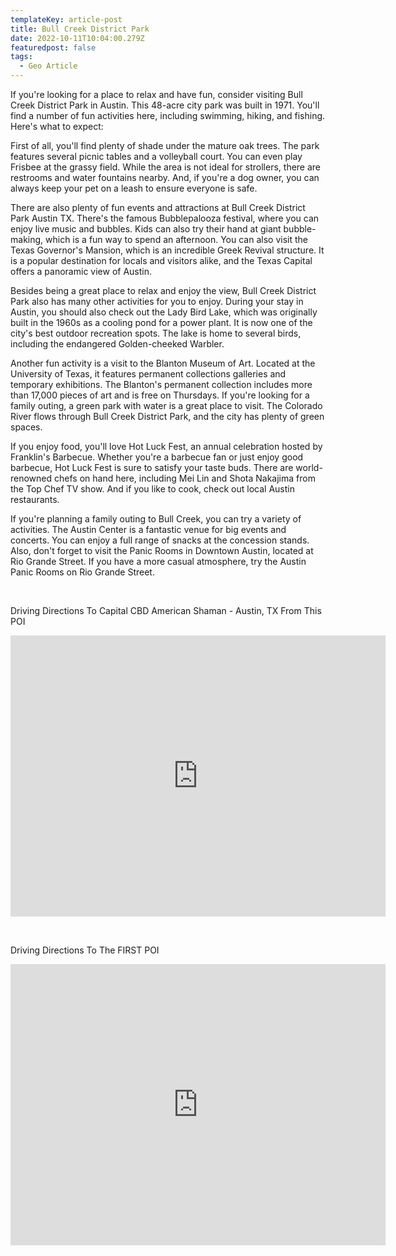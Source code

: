 ```yaml
---
templateKey: article-post
title: Bull Creek District Park
date: 2022-10-11T10:04:00.279Z
featuredpost: false
tags:
  - Geo Article
---
```



If you're looking for a place to relax and have fun, consider visiting Bull Creek District Park in Austin. This 48-acre city park was built in 1971. You'll find a number of fun activities here, including swimming, hiking, and fishing. Here's what to expect:

First of all, you'll find plenty of shade under the mature oak trees. The park features several picnic tables and a volleyball court. You can even play Frisbee at the grassy field. While the area is not ideal for strollers, there are restrooms and water fountains nearby. And, if you're a dog owner, you can always keep your pet on a leash to ensure everyone is safe.

There are also plenty of fun events and attractions at Bull Creek District Park Austin TX. There's the famous Bubblepalooza festival, where you can enjoy live music and bubbles. Kids can also try their hand at giant bubble-making, which is a fun way to spend an afternoon. You can also visit the Texas Governor's Mansion, which is an incredible Greek Revival structure. It is a popular destination for locals and visitors alike, and the Texas Capital offers a panoramic view of Austin.

Besides being a great place to relax and enjoy the view, Bull Creek District Park also has many other activities for you to enjoy. During your stay in Austin, you should also check out the Lady Bird Lake, which was originally built in the 1960s as a cooling pond for a power plant. It is now one of the city's best outdoor recreation spots. The lake is home to several birds, including the endangered Golden-cheeked Warbler.

Another fun activity is a visit to the Blanton Museum of Art. Located at the University of Texas, it features permanent collections galleries and temporary exhibitions. The Blanton's permanent collection includes more than 17,000 pieces of art and is free on Thursdays. If you're looking for a family outing, a green park with water is a great place to visit. The Colorado River flows through Bull Creek District Park, and the city has plenty of green spaces.

If you enjoy food, you'll love Hot Luck Fest, an annual celebration hosted by Franklin's Barbecue. Whether you're a barbecue fan or just enjoy good barbecue, Hot Luck Fest is sure to satisfy your taste buds. There are world-renowned chefs on hand here, including Mei Lin and Shota Nakajima from the Top Chef TV show. And if you like to cook, check out local Austin restaurants.

If you're planning a family outing to Bull Creek, you can try a variety of activities. The Austin Center is a fantastic venue for big events and concerts. You can enjoy a full range of snacks at the concession stands. Also, don't forget to visit the Panic Rooms in Downtown Austin, located at Rio Grande Street. If you have a more casual atmosphere, try the Austin Panic Rooms on Rio Grande Street.

 

Driving Directions To Capital CBD American Shaman - Austin, TX From This POI

<iframe src="https://www.google.com/maps/embed?pb=!1m28!1m12!1m3!1d55074.364081582804!2d-97.79159863732004!3d30.375161981773765!2m3!1f0!2f0!3f0!3m2!1i1024!2i768!4f13.1!4m13!3e6!4m5!1s0x865b34b516444121%3A0xaa3bc88ac36fdcbf!2sBull%20Creek%20District%20Park%2C%206701%20Lakewood%20Dr%2C%20Austin%2C%20TX%2078731%2C%20United%20States!3m2!1d30.366905799999998!2d-97.7860809!4m5!1s0x8644cb31a4fe226f%3A0x34275657f2964730!2sCapital%20CBD%20American%20Shaman%2C%208315%20Burnet%20Rd%20Ste.%20C%2C%20Austin%2C%20TX%2078757%2C%20United%20States!3m2!1d30.3639017!2d-97.7283884!5e0!3m2!1sen!2sph!4v1652352956112!5m2!1sen!2sph" width="600" height="450" style="border:0;" allowfullscreen="" loading="lazy" referrerpolicy="no-referrer-when-downgrade"></iframe>

 

Driving Directions To The FIRST POI

<iframe src="https://www.google.com/maps/embed?pb=!1m28!1m12!1m3!1d110195.18959012812!2d-97.81502796079705!3d30.333902805926332!2m3!1f0!2f0!3f0!3m2!1i1024!2i768!4f13.1!4m13!3e6!4m5!1s0x865b34b516444121%3A0xaa3bc88ac36fdcbf!2sBull%20Creek%20District%20Park%2C%206701%20Lakewood%20Dr%2C%20Austin%2C%20TX%2078731%2C%20United%20States!3m2!1d30.366905799999998!2d-97.7860809!4m5!1s0x8644b59e64da373b%3A0xbecfe07b753cc76d!2sBlanton%20Museum%20of%20Art%2C%20200%20E%20Martin%20Luther%20King%20Jr%20Blvd%2C%20Austin%2C%20TX%2078712%2C%20United%20States!3m2!1d30.2808109!2d-97.7376838!5e0!3m2!1sen!2sph!4v1652352878233!5m2!1sen!2sph" width="600" height="450" style="border:0;" allowfullscreen="" loading="lazy" referrerpolicy="no-referrer-when-downgrade"></iframe>